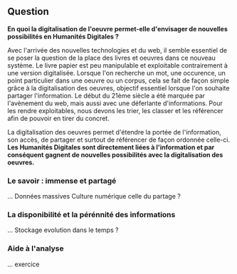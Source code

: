 ## Question

__En quoi la digitalisation de l'oeuvre permet-elle d'envisager de nouvelles possibilités en Humanités Digitales ?__

Avec l'arrivée des nouvelles technologies et du web, il semble essentiel de se poser la question de la place des livres et oeuvres dans ce nouveau système. Le livre papier est peu manipulable et exploitable contrairement à une version digitalisée. Lorsque l'on recherche un mot, une occurence, un point particulier dans une oeuvre ou un corpus, cela se fait de façon simple grâce à la digitalisation des oeuvres, objectif essentiel lorsque l'on souhaite partager l'information. Le début du 21ème siècle a été marquée par l'avènement du web, mais aussi avec une déferlante d'informations. Pour les rendre exploitables, nous devons les trier, les classer et les référencer afin de pouvoir en tirer du concret.

La digitalisation des oeuvres permet d'étendre la portée de l'information, son accès, de partager et surtout de référencer de façon ordonnée celle-ci. __Les Humanités Digitales sont directement liées à l'information et par conséquent gagnent de nouvelles possibilités avec la digitalisation des oeuvres.__

### Le savoir : immense et partagé

... 
Données massives
Culture numérique celle du partage ?

### La disponibilité et la pérénnité des informations

... Stockage
evolution dans le temps ?

### Aide à l'analyse

... exercice


